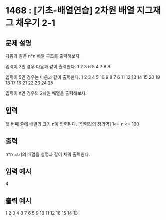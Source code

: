 # 1468 : [기초-배열연습] 2차원 배열 지그재그 채우기 2-1
  
## 문제 설명    
다음과 같은 n*n 배열 구조를 출력해보자.

입력이 3인 경우 다음과 같이 출력한다.
1 2 3
6 5 4
7 8 9

입력이 5인 경우는 다음과 같이 출력한다.
1 2 3 4 5
10 9 8 7 6
11 12 13 14 15
20 19 18 17 16
21 22 23 24 25

입력이 n인 경우의 2차원 배열을 출력해보자.

## 입력
첫 번째 줄에 배열의 크기 n이 입력된다.
[입력값의 정의역]
1<=  n <= 100

## 출력
n*n 크기의 배열을 설명과 같이 채워 출력한다.

## 입력 예시   
4

## 출력 예시
1 2 3 4 
8 7 6 5 
9 10 11 12 
16 15 14 13 
